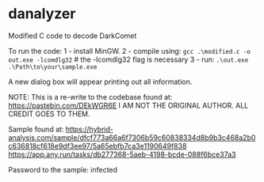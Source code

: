 # danalyzer
Modified C code to decode DarkComet


To run the code:
1 - install MinGW. 
2 - compile using:
`gcc .\modified.c -o out.exe -lcomdlg32` # the -lcomdlg32 flag is necessary 
3 - run:
`.\out.exe .\Path\to\your\sample.exe`

A new dialog box will appear printing out all information.

NOTE:
This is a re-write to the codebase found at: https://pastebin.com/DEkWGR6E
I AM NOT THE ORIGINAL AUTHOR. ALL CREDIT GOES TO THEM.


Sample found at:
https://hybrid-analysis.com/sample/dfcf773a66a6f7306b59c60838334d8b9b3c468a2b0c636818cf618e9df3ee97/5a65ebfb7ca3e1190649f838
https://app.any.run/tasks/db277368-5aeb-4198-bcde-088f6bce37a3

Password to the sample:
infected
